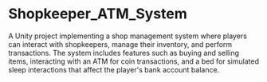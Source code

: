 # Shopkeeper_ATM_System
 A Unity project implementing a shop management system where players can interact with shopkeepers, manage their inventory, and perform transactions. The system includes features such as buying and selling items, interacting with an ATM for coin transactions, and a bed for simulated sleep interactions that affect the player's bank account balance.
